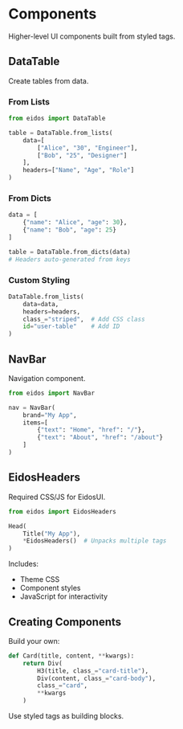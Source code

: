 # Components

Higher-level UI components built from styled tags.

## DataTable

Create tables from data.

### From Lists

```python
from eidos import DataTable

table = DataTable.from_lists(
    data=[
        ["Alice", "30", "Engineer"],
        ["Bob", "25", "Designer"]
    ],
    headers=["Name", "Age", "Role"]
)
```

### From Dicts

```python
data = [
    {"name": "Alice", "age": 30},
    {"name": "Bob", "age": 25}
]

table = DataTable.from_dicts(data)
# Headers auto-generated from keys
```

### Custom Styling

```python
DataTable.from_lists(
    data=data,
    headers=headers,
    class_="striped",  # Add CSS class
    id="user-table"    # Add ID
)
```

## NavBar

Navigation component.

```python
from eidos import NavBar

nav = NavBar(
    brand="My App",
    items=[
        {"text": "Home", "href": "/"},
        {"text": "About", "href": "/about"}
    ]
)
```

## EidosHeaders

Required CSS/JS for EidosUI.

```python
from eidos import EidosHeaders

Head(
    Title("My App"),
    *EidosHeaders()  # Unpacks multiple tags
)
```

Includes:
- Theme CSS
- Component styles  
- JavaScript for interactivity

## Creating Components

Build your own:

```python
def Card(title, content, **kwargs):
    return Div(
        H3(title, class_="card-title"),
        Div(content, class_="card-body"),
        class_="card",
        **kwargs
    )
```

Use styled tags as building blocks.